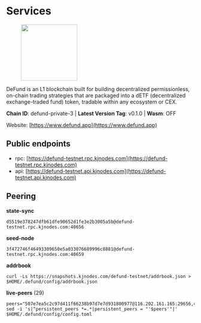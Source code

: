# Services

<figure><img src="https://raw.githubusercontent.com/kj89/testnet_manuals/main/pingpub/logos/defund.png" width="150" alt=""><figcaption></figcaption></figure>

DeFund is an L1 blockchain built for building decentralized permissionless,  on-chain trading strategies that are packaged into a dETF (decentralized  exchange-traded fund) token, tradable within any ecosystem or CEX.

**Chain ID**: defund-private-3 | **Latest Version Tag**: v0.1.0 | **Wasm**: OFF

Website: [https://www.defund.app](https://www.defund.app)


## Public endpoints

* rpc: [https://defund-testnet.rpc.kjnodes.com](https://defund-testnet.rpc.kjnodes.com)
* api: [https://defund-testnet.api.kjnodes.com](https://defund-testnet.api.kjnodes.com)

## Peering

**state-sync**

```
d5519e378247dfb61dfe90652d1fe3e2b3005a5b@defund-testnet.rpc.kjnodes.com:40656
```

**seed-node**

```
3f472746f46493309650e5a033076689996c8881@defund-testnet.rpc.kjnodes.com:40659
```

**addrbook**
```
curl -Ls https://snapshots.kjnodes.com/defund-testnet/addrbook.json > $HOME/.defund/config/addrbook.json
```

**live-peers** (29)
```
peers="507e7ea5c2c97d411f66238b97d7e7d931800977@116.202.161.165:29656,4135c03053c6f02e4ca773bee42d5c7f62922566@185.217.125.238:26656,e8fd4ce8e97ff75fd76934c0da242bb872d28ad0@199.175.98.109:26656,6bbd4d421c9610e918fee90a81278e689e445d81@194.163.184.53:40656,2ed9881acbe697281fbc6bf40e296c2dfa141740@178.128.26.238:26656,ccace1585ce7d671f09d4d442d77936b29ee8118@164.68.127.182:26656,4c291b33574d679e43f7cec340ba4befecec0724@161.97.152.115:26656,219c417bd9de04c60f730abd4769e981f10c083b@109.123.249.191:26656,f516bd081b20c900d27fb6ca70991100845ad2b8@84.244.7.44:26656,71663397bb1d94d1b58af63cc2a0111bcabf01b9@65.109.82.75:26656,68b4a53b3b67da6a4736888c36074eb316ea510d@75.119.157.222:26656,f94f1daf71e3c2dd06ebbab0c2061fc723f8b539@190.102.110.86:26656,328b742040c36ed83efbd9a4b07c3bc0e3493157@62.171.158.158:26656,77a7c437c7e0c421eeaebe677235306d2466da4c@91.194.11.156:26656,f98092af7d5aa5fedb2af24200eb4ceeb252a007@91.194.11.115:26656,7b44ee4ac4dd29f7cd661868b77138e598218218@194.163.181.134:26656,195f80fa7d564efd62304bcb7da85f0a50f3d7db@109.123.254.113:26656,5ac40e96d9194536e15a28a1010551300cbab616@185.216.75.21:26656,f329bee02e530e05a8937887c8ea4e75851281f1@194.180.176.126:26656,563a249cbdcccaaec6330f2914d92117c2d078fe@194.233.82.172:46656,8a865d76928017ad8e889b91b4d52bfb88526392@45.67.229.12:26656,90b3b7bdb4e58a91bd02b792ddd9015c1f2e177b@137.184.232.142:26656,7bd385047301b8a0caee30f9b99faa3e511c35e3@38.242.142.76:40656,f17140ac29380d434c1b5d2e33798d9f3bc6fd45@209.126.2.211:26656,a28ed6c0af36097350181d5fa2d116f6e93585fe@38.242.139.91:26656,f01417a2cb9c2e41e618576b5037c23975e95511@38.242.209.175:40656,a713c7dbfbcf0704f591bcc07d1f116303c44b27@45.87.0.238:26656,e2524d876035af6d361cf5f09146c22e67ea7ff3@38.242.140.51:26656,d5519e378247dfb61dfe90652d1fe3e2b3005a5b@65.109.68.190:40656"
sed -i 's|^persistent_peers *=.*|persistent_peers = "'$peers'"|' $HOME/.defund/config/config.toml
```
